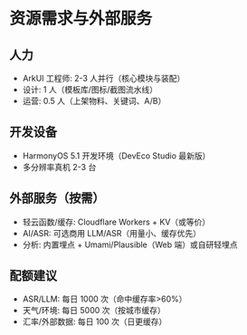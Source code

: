 # 资源需求与外部服务

## 人力
- ArkUI 工程师: 2-3 人并行（核心模块与装配）
- 设计: 1 人（模板库/图标/截图流水线）
- 运营: 0.5 人（上架物料、关键词、A/B）

## 开发设备
- HarmonyOS 5.1 开发环境（DevEco Studio 最新版）
- 多分辨率真机 2-3 台

## 外部服务（按需）
- 轻云函数/缓存: Cloudflare Workers + KV（或等价）
- AI/ASR: 可选商用 LLM/ASR（用量小、缓存优先）
- 分析: 内置埋点 + Umami/Plausible（Web 端）或自研轻埋点

## 配额建议
- ASR/LLM: 每日 1000 次（命中缓存率>60%）
- 天气/环境: 每日 5000 次（按城市缓存）
- 汇率/外部数据: 每日 100 次（日更缓存）